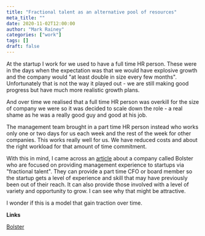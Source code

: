 ```yaml
---
title: "Fractional talent as an alternative pool of resources"
meta_title: ""
date: 2020-11-02T12:00:00
author: "Mark Rainey"
categories: ["work"]
tags: []
draft: false
---
```

At the startup I work for we used to have a full time HR person. These were in the days when the expectation was that we would have explosive growth and the company would "at least double in size every few months". Unfortunately that is not the way it played out - we are still making good progress but have much more realistic growth plans.

And over time we realised that a full time HR person was overkill for the size of company we were so it was decided to scale down the role - a real shame as he was a really good guy and good at his job. 

 The management team brought in a part time HR person instead who works only one or two days for us each week and the rest of the week for other companies. This works really well for us. We have reduced costs and about the right workload for that amount of time commitment.

With this in mind, I came across an [article](https://avc.com/2020/09/bolster-your-management-team-and-board/) about a company called Bolster who are focused on providing management experience to startups via "fractional talent". They can provide a part time CFO or board member so the startup gets a level of experience and skill that may have previously been out of their reach. It can also provide those involved with a level of variety and opportunity to grow. I can see why that might be attractive.

I wonder if this is a model that gain traction over time.

__Links__

[Bolster](https://avc.com/2020/09/bolster-your-management-team-and-board/)

